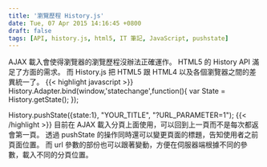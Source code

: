 ```yaml
---
title: '瀏覽歷程 History.js'
date: Tue, 07 Apr 2015 14:16:45 +0800
draft: false
tags: [API, history.js, html5, IT 筆記, JavaScript, pushstate]
---
```


AJAX 載入會使得瀏覽器的瀏覽歷程沒辦法正確運作。 HTML5 的 History API 滿足了方面的需求。 而 History.js 把 HTML5 跟 HTML4 以及各個瀏覽器之間的差異統一了。 {{< highlight javascript >}}
History.Adapter.bind(window,'statechange',function(){
    var State = History.getState();
});

History.pushState({state:1}, "YOUR_TITLE", "?URL_PARAMETER=1");
{{< /highlight >}}
 目前在 AJAX 載入分頁上面使用，可以回到上一頁而不是每次都返會第一頁。 透過 pushState 的操作同時還可以變更頁面的標題，告知使用者之前頁面位置。 而 url 參數的部份也可以跟著變動，方便在伺服器端根據不同的參數，載入不同的分頁位置。